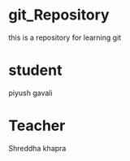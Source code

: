 # git_Repository
this is a repository for learning git  

# student 
piyush gavali

# Teacher 
Shreddha khapra 
